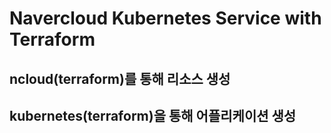 # Navercloud Kubernetes Service with Terraform

## ncloud(terraform)를 통해 리소스 생성

## kubernetes(terraform)을 통해 어플리케이션 생성